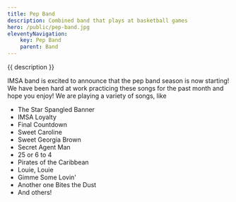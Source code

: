 ```yaml
---
title: Pep Band
description: Combined band that plays at basketball games
hero: /public/pep-band.jpg
eleventyNavigation:
    key: Pep Band
    parent: Band
---
```


{{ description }}

IMSA band is excited to announce that the pep band season is now starting!
We have been hard at work practicing these songs for the past month and hope you enjoy!
We are playing a variety of songs, like
- The Star Spangled Banner
- IMSA Loyalty
- Final Countdown
- Sweet Caroline
- Sweet Georgia Brown
- Secret Agent Man
- 25 or 6 to 4
- Pirates of the Caribbean
- Louie, Louie
- Gimme Some Lovin'
- Another one Bites the Dust
- And others!